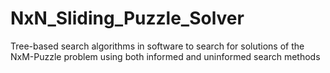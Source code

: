 # NxN_Sliding_Puzzle_Solver
 Tree-based search algorithms in software to search for solutions of the NxM-Puzzle problem using both informed and uninformed search methods
